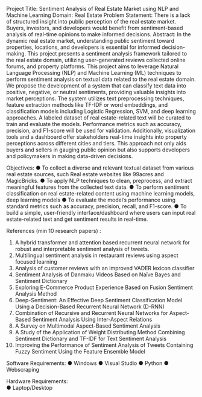 Project Title: Sentiment Analysis of Real Estate Market using NLP and Machine Learning
Domain: Real Estate
Problem Statement: There is a lack of structured insight into public perception of the real estate market. Buyers, investors, and developers would benefit from sentiment-based analysis of real-time opinions to make informed decisions.
Abstract: In the dynamic real estate market, understanding public sentiment toward properties, locations, and developers is essential for informed decision-making. This project presents a sentiment analysis framework tailored to the real estate domain, utilizing user-generated reviews collected online forums, and property platforms. This project aims to leverage Natural Language Processing (NLP) and Machine Learning (ML) techniques to perform sentiment analysis on textual data related to the real estate domain. We propose the development of a system that can classify text data into positive, negative, or neutral sentiments, providing valuable insights into market perceptions. The system utilizes text preprocessing techniques, feature extraction methods like TF-IDF or word embeddings, and classification models including Logistic Regression, SVM, and deep learning approaches. A labeled dataset of real estate-related text will be curated to train and evaluate the models. Performance metrics such as accuracy, precision, and F1-score will be used for validation. Additionally, visualization tools and a dashboard offer stakeholders real-time insights into property perceptions across different cities and tiers. This approach not only aids buyers and sellers in gauging public opinion but also supports developers and policymakers in making data-driven decisions. 

Objectives:
●	To collect a diverse and relevant textual dataset from various real estate sources, such Real estate websites like 99acres and MagicBricks.
●	To apply NLP techniques to clean, preprocess, and extract meaningful features from the collected text data.
●	To perform sentiment classification on real estate-related content using machine learning models, deep learning models
●	To evaluate the model’s performance using standard metrics such as accuracy, precision, recall, and F1-score.
●	To build a simple, user-friendly interface/dashboard where users can input real estate-related text and get sentiment results in real-time.


References (min 10 research papers) :
1.	A hybrid transformer and attention based recurrent neural network for robust and interpretable sentiment analysis of tweets.
2.	Multilingual sentiment analysis in restaurant reviews using aspect focused learning
3.	Analysis of customer reviews with an improved VADER lexicon classifier
4.	Sentiment Analysis of Danmaku Videos Based on Naïve Bayes and Sentiment Dictionary
5.	Exploring E-Commerce Product Experience Based on Fusion Sentiment Analysis Method
6.	Deep-Sentiment: An Effective Deep Sentiment Classification Model Using a Decision-Based Recurrent Neural Network (D-RNN)
7.	Combination of Recursive and Recurrent Neural Networks for Aspect-Based Sentiment Analysis Using Inter-Aspect Relations
8.	A Survey on Multimodal Aspect-Based Sentiment Analysis
9.	A Study of the Application of Weight Distributing Method Combining Sentiment Dictionary and TF-IDF for Text Sentiment Analysis
10.	 Improving the Performance of Sentiment Analysis of Tweets Containing Fuzzy Sentiment Using the Feature Ensemble Model

Software Requirements:
●	Windows
●	Visual Studio
●	Python
●	Webscraping

Hardware Requirements:  
●	Laptop/Desktop
